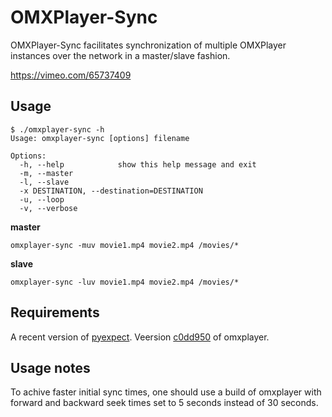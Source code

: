 OMXPlayer-Sync
==============

OMXPlayer-Sync facilitates synchronization of multiple OMXPlayer 
instances over the network in a master/slave fashion.

https://vimeo.com/65737409

Usage
-----

```
$ ./omxplayer-sync -h
Usage: omxplayer-sync [options] filename

Options:
  -h, --help            show this help message and exit
  -m, --master          
  -l, --slave           
  -x DESTINATION, --destination=DESTINATION
  -u, --loop            
  -v, --verbose
```

**master**

```
omxplayer-sync -muv movie1.mp4 movie2.mp4 /movies/*
```

**slave**

```
omxplayer-sync -luv movie1.mp4 movie2.mp4 /movies/*
```


Requirements
------------
A recent version of [pyexpect](http://www.noah.org/wiki/pexpect).
Veersion [c0dd950](omxplayer_0.3.2~git20131105~c0dd950_armhf.deb) of omxplayer.


Usage notes
-----------
To achive faster initial sync times, one should use a build of omxplayer with 
forward and backward seek times set to 5 seconds instead of 30 seconds.

